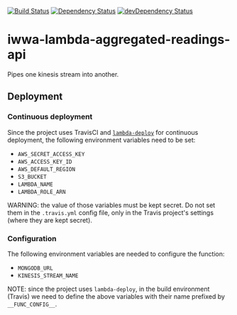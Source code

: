 [![Build Status](https://travis-ci.org/innowatio/iwwa-lambda-aggregated-readings-api.svg?branch=master)](https://travis-ci.org/innowatio/iwwa-lambda-aggregated-readings-api)
[![Dependency Status](https://david-dm.org/innowatio/iwwa-lambda-aggregated-readings-api.svg)](https://david-dm.org/innowatio/iwwa-lambda-aggregated-readings-api)
[![devDependency Status](https://david-dm.org/innowatio/iwwa-lambda-aggregated-readings-api/dev-status.svg)](https://david-dm.org/innowatio/iwwa-lambda-aggregated-readings-api#info=devDependencies)

# iwwa-lambda-aggregated-readings-api

Pipes one kinesis stream into another.

## Deployment

### Continuous deployment

Since the project uses TravisCI and
[`lambda-deploy`](https://github.com/innowatio/lambda-deploy/) for continuous
deployment, the following environment variables need to be set:

- `AWS_SECRET_ACCESS_KEY`
- `AWS_ACCESS_KEY_ID`
- `AWS_DEFAULT_REGION`
- `S3_BUCKET`
- `LAMBDA_NAME`
- `LAMBDA_ROLE_ARN`

WARNING: the value of those variables must be kept secret. Do not set them in
the `.travis.yml` config file, only in the Travis project's settings (where they
are kept secret).

### Configuration

The following environment variables are needed to configure the function:

- `MONGODB_URL`
- `KINESIS_STREAM_NAME`

NOTE: since the project uses `lambda-deploy`, in the build environment (Travis)
we need to define the above variables with their name prefixed by
`__FUNC_CONFIG__`.
